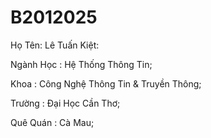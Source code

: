 # B2012025

Họ Tên: Lê Tuấn Kiệt:

Ngành Học : Hệ Thống Thông Tin;

Khoa : Công Nghệ Thông Tin & Truyền Thông;

Trường : Đại Học Cần Thơ;

Quê Quán : Cà Mau;
